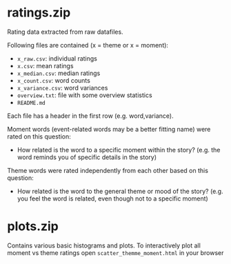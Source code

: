 # ratings.zip

Rating data extracted from raw datafiles.

Following files are contained (x = theme or x = moment):

- `x_raw.csv`: individual ratings
- `x.csv`: mean ratings
- `x_median.csv`: median ratings
- `x_count.csv`: word counts
- `x_variance.csv`: word variances
- `overview.txt`: file with some overview statistics
- `README.md`

Each file has a header in the first row (e.g. word,variance).

Moment words (event-related words may be a better fitting name) were rated
on this question:

- How related is the word to a specific moment within the story?
  (e.g. the word reminds you of specific details in the story)

Theme words were rated independently from each other based on this question:

- How related is the word to the general theme or mood of the story?
  (e.g. you feel the word is related, even though not to a specific moment)

# plots.zip

Contains various basic histograms and plots.
To interactively plot all moment vs theme ratings open
`scatter_themme_moment.html` in your browser
